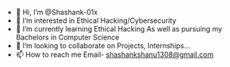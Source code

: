 - 👋 Hi, I’m @Shashank-01x
- 👀 I’m interested in Ethical Hacking/Cybersecurity
- 🌱 I’m currently learning Ethical Hacking As well as pursuing my Bachelors in Computer Science
- 💞️ I’m looking to collaborate on Projects, Internships...
- 📫 How to reach me Email- shashankshanu1308@gmail.com

<!---
Shashank-01x/Shashank-01x is a ✨ special ✨ repository because its `README.md` (this file) appears on your GitHub profile.
You can click the Preview link to take a look at your changes.
--->
